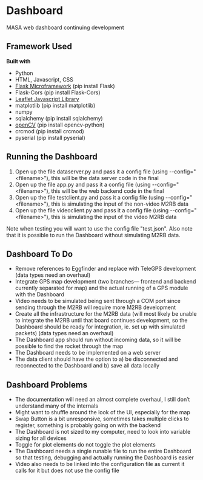 # Dashboard
MASA web dashboard continuing development

## Framework Used
<b> Built with </b>
* Python
* HTML, Javascript, CSS
* [Flask Microframework](https://flask.palletsprojects.com/en/1.1.x/) (pip install Flask)
* Flask-Cors (pip install Flask-Cors)
* [Leaflet Javascript Library](https://leafletjs.com/)
* matplotlib (pip install matplotlib)
* numpy
* sqlalchemy (pip install sqlalchemy)
* [openCV](https://pypi.org/project/opencv-python/) (pip install opencv-python)
* crcmod (pip install crcmod)
* pyserial (pip install pyserial)

## Running the Dashboard
1. Open up the file dataserver.py and pass it a config file (using --config="\<filename\>"), this will be the data server code in the final
2. Open up the file app.py and pass it a config file  (using --config="\<filename\>"), this will be the web backend code in the final
3. Open up the file testclient.py and pass it a config file (using --config="\<filename\>"), this is simulating the input of the non-video M2RB data
4. Open up the file videoclient.py and pass it a config file (using --config="\<filename\>"), this is simulating the input of the video M2RB data

Note when testing you will want to use the config file "test.json". Also note that it is possible to run the Dashboard without simulating M2RB data.

## Dashboard To Do
* Remove references to Eggfinder and replace with TeleGPS development (data types need an overhaul)
* Integrate GPS map development (two branches— frontend and backend currently separated for map) and the actual running of a GPS module with the Dashboard
* Video needs to be simulated being sent through a COM port since sending through the M2RB will require more M2RB development
* Create all the infrastructure for the M2RB data (will most likely be unable to integrate the M2RB until that board continues development, so the Dashboard should be ready for integration, ie. set up with simulated packets) (data types need an overhaul)
* The Dashboard app should run without incoming data, so it will be possible to find the rocket through the map
* The Dashboard needs to be implemented on a web server
* The data client should have the option to a) be disconnected and reconnected to the Dashboard and b) save all data locally

## Dashboard Problems
* The documentation will need an almost complete overhaul, I still don’t understand many of the internals
* Might want to shuffle around the look of the UI, especially for the map
* Swap Button is a bit unresponsive, sometimes takes multiple clicks to register, something is probably going on with the backend
* The Dashboard is not sized to my computer, need to look into variable sizing for all devices
* Toggle for plot elements do not toggle the plot elements
* The Dashboard needs a single runable file to run the entire Dashboard so that testing, debugging and actually running the Dashboard is easier
* Video also needs to be linked into the configuration file as current it calls for it but does not use the config file
